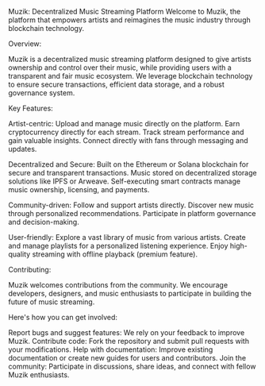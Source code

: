 Muzik:
Decentralized Music Streaming Platform
Welcome to Muzik, the platform that empowers artists and reimagines the music industry through blockchain technology.

Overview:

Muzik is a decentralized music streaming platform designed to give artists ownership and control over their music, while providing users with a transparent and fair music ecosystem. We leverage blockchain technology to ensure secure transactions, efficient data storage, and a robust governance system.

Key Features:

Artist-centric:
Upload and manage music directly on the platform.
Earn cryptocurrency directly for each stream.
Track stream performance and gain valuable insights.
Connect directly with fans through messaging and updates.

Decentralized and Secure:
Built on the Ethereum or Solana blockchain for secure and transparent transactions.
Music stored on decentralized storage solutions like IPFS or Arweave.
Self-executing smart contracts manage music ownership, licensing, and payments.

Community-driven:
Follow and support artists directly.
Discover new music through personalized recommendations.
Participate in platform governance and decision-making.

User-friendly:
Explore a vast library of music from various artists.
Create and manage playlists for a personalized listening experience.
Enjoy high-quality streaming with offline playback (premium feature).

Contributing:

Muzik welcomes contributions from the community. We encourage developers, designers, and music enthusiasts to participate in building the future of music streaming.

Here's how you can get involved:

Report bugs and suggest features: We rely on your feedback to improve Muzik.
Contribute code: Fork the repository and submit pull requests with your modifications.
Help with documentation: Improve existing documentation or create new guides for users and contributors.
Join the community: Participate in discussions, share ideas, and connect with fellow Muzik enthusiasts.

